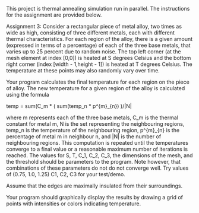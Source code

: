 This project is thermal annealing simulation run in parallel.  The instructions for the assignment are provided below.

Assignment 3:
Consider a rectangular piece of metal alloy, two times as wide as high, consisting of three different metals, each with different thermal characteristics. For each region of the alloy, there is a given amount (expressed in terms of a percentage) of each of the three base metals, that varies up to 25 percent due to random noise. The top left corner (at the mesh element at index [0,0]) is heated at S degrees Celsius and the bottom right corner (index [width - 1,height - 1]) is heated at T degrees Celsius. The temperature at these points may also randomly vary over time.

Your program calculates the final temperature for each region on the piece of alloy. The new temperature for a given region of the alloy is calculated using the formula 

temp = sum(C_m * ( sum(temp_n * p^{m}_{n}) )/|N|

where m represents each of the three base metals, C_m is the thermal constant for metal m, N is the set representing the neighbouring regions, temp_n is the temperature of the neighbouring region, p^{m}_{n} is the percentage of metal m in neighbour n, and |N| is the number of neighbouring regions. This computation is repeated until the temperatures converge to a final value or a reasonable maximum number of iterations is reached.
The values for S, T, C_1, C_2, C_3, the dimensions of the mesh, and the threshold should be parameters to the program. Note however, that combinations of these parameters do not do not converge well. Try values of (0.75, 1.0, 1.25) C1, C2, C3 for your test/demo.

Assume that the edges are maximally insulated from their surroundings.

Your program should graphically display the results by drawing a grid of points with intensities or colors indicating temperature. 
